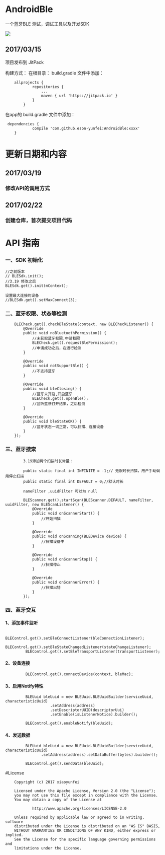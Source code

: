 # AndroidBle
一个蓝牙BLE 测试，调试工具以及开发SDK


[![](https://jitpack.io/v/eson-yunfei/MyTest.svg)](https://jitpack.io/#eson-yunfei/MyTest)


## 2017/03/15
项目发布到 JitPack

构建方式：
    在根目录： build.gradle 文件中添加：

        allprojects {
        		repositories {
        			...
        			maven { url 'https://jitpack.io' }
        		}
        	}



在app的 build.gradle 文件中添加：


     dependencies {
     	        compile 'com.github.eson-yunfei:AndroidBle:xxxx'
     	}

# 更新日期和内容

## 2017/03/19
### 修改API的调用方式

## 2017/02/22
### 创建仓库，首次提交项目代码

# API 指南
### 一、SDK 初始化
        
    //之前版本
    // BLESdk.init();
    //3.19 修改之后
    BLESdk.get().init(mContext);

    设置最大连接的设备
    //BLESdk.get().setMaxConnect(3);


### 二、蓝牙权限、状态等检测


        BLECheck.get().checkBleState(context, new BLECheckListener() {
			@Override
			public void noBluetoothPermission() {
                //未获取蓝牙权限,申请权限
                BLECheck.get().requestBlePermission();
                //申请成功之后，在进行检测
			}

			@Override
			public void notSupportBle() {
                //不支持蓝牙
			}

			@Override
			public void bleClosing() {
                //蓝牙未开启,开启蓝牙
                BLECheck.get().openBle();
                //监听蓝牙打开结果，之后检测
			}

			@Override
			public void bleStateOK() {
                //蓝牙状态一切正常，可以扫描、连接设备
			}
		});

### 三、蓝牙搜索

            3.19添加两个扫描时长常量：

            public static final int INFINITE = -1;// 无限时长扫描，用户手动调用停止扫描
            public static final int DEFAULT = 0;//默认时长

            nameFilter ,uuidFilter 可以为 null

            BLEScanner.get().startScan(BLEScanner.DEFAULT, nameFilter, uuidFilter, new BLEScanListener() {
    			@Override
    			public void onScannerStart() {
    				//开始扫描
    			}

    			@Override
    			public void onScanning(BLEDevice device) {
                    //扫描设备中
    			}

    			@Override
    			public void onScannerStop() {
                    //扫描停止
    			}

    			@Override
    			public void onScannerError() {
                    //扫描出错
    			}
    		});


### 四、蓝牙交互

#### 1、添加事件监听

             BLEControl.get().setBleConnectListener(bleConnectionListener);
		     BLEControl.get().setBleStateChangedListener(stateChangeListener);
		     BLEControl.get().setBleTransportListener(transportListener);

#### 2、设备连接

             BLEControl.get().connectDevice(context, bleMac);


#### 3、启用Notify特性

             BLEUuid bleUuid = new BLEUuid.BLEUuidBuilder(serviceUuid, characteristicUuid)
        				.setAddress(address)
        				.setDescriptorUUID(descriptorUui)
        				.setEnable(isListenerNotice).builder();

             BLEControl.get().enableNotify(bleUuid);


#### 4、发送数据


             BLEUuid bleUuid = new BLEUuid.BLEUuidBuilder(serviceUuid, characteristicUuid)
      				.setAddress(address).setDataBuffer(bytes).builder();

             BLEControl.get().sendData(bleUuid);



#License


        Copyright (c) 2017 xiaoyunfei

        Licensed under the Apache License, Version 2.0 (the "License");
        you may not use this file except in compliance with the License.
        You may obtain a copy of the License at

                http://www.apache.org/licenses/LICENSE-2.0

        Unless required by applicable law or agreed to in writing, software
        distributed under the License is distributed on an "AS IS" BASIS,
        WITHOUT WARRANTIES OR CONDITIONS OF ANY KIND, either express or implied.
        See the License for the specific language governing permissions and
        limitations under the License.


